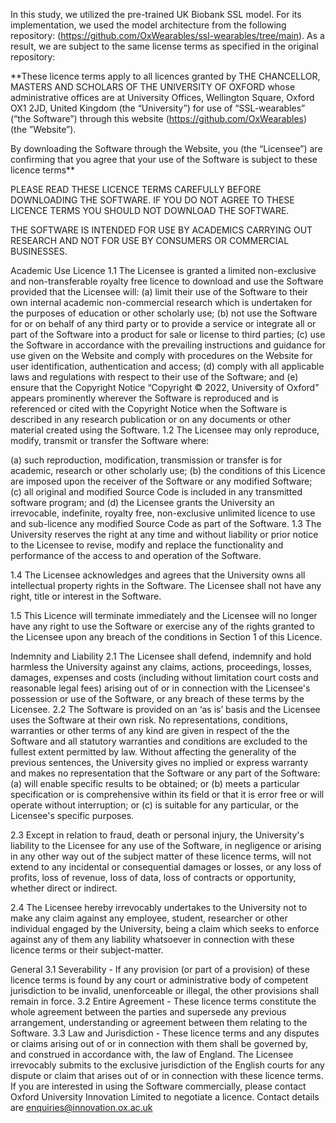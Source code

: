 In this study, we utilized the pre-trained UK Biobank SSL model. For its implementation, we used the model architecture from the following repository: (https://github.com/OxWearables/ssl-wearables/tree/main).
As a result, we are subject to the same license terms as specified in the original repository:

**These licence terms apply to all licences granted by THE CHANCELLOR, MASTERS AND SCHOLARS OF THE UNIVERSITY OF OXFORD whose administrative offices are at University Offices, Wellington Square, Oxford OX1 2JD, United Kingdom (the “University”) for use of “SSL-wearables” (“the Software”) through this website (https://github.com/OxWearables) (the ”Website”).

By downloading the Software through the Website, you (the “Licensee”) are confirming that you agree that your use of the Software is subject to these licence terms**

PLEASE READ THESE LICENCE TERMS CAREFULLY BEFORE DOWNLOADING THE SOFTWARE. IF YOU DO NOT AGREE TO THESE LICENCE TERMS YOU SHOULD NOT DOWNLOAD THE SOFTWARE.

THE SOFTWARE IS INTENDED FOR USE BY ACADEMICS CARRYING OUT RESEARCH AND NOT FOR USE BY CONSUMERS OR COMMERCIAL BUSINESSES.

Academic Use Licence 1.1 The Licensee is granted a limited non-exclusive and non-transferable royalty free licence to download and use the Software provided that the Licensee will:
(a) limit their use of the Software to their own internal academic non-commercial research which is undertaken for the purposes of education or other scholarly use; (b) not use the Software for or on behalf of any third party or to provide a service or integrate all or part of the Software into a product for sale or license to third parties; (c) use the Software in accordance with the prevailing instructions and guidance for use given on the Website and comply with procedures on the Website for user identification, authentication and access; (d) comply with all applicable laws and regulations with respect to their use of the Software; and (e) ensure that the Copyright Notice “Copyright © 2022, University of Oxford” appears prominently wherever the Software is reproduced and is referenced or cited with the Copyright Notice when the Software is described in any research publication or on any documents or other material created using the Software. 1.2 The Licensee may only reproduce, modify, transmit or transfer the Software where:

(a) such reproduction, modification, transmission or transfer is for academic, research or other scholarly use; (b) the conditions of this Licence are imposed upon the receiver of the Software or any modified Software; (c) all original and modified Source Code is included in any transmitted software program; and (d) the Licensee grants the University an irrevocable, indefinite, royalty free, non-exclusive unlimited licence to use and sub-licence any modified Source Code as part of the Software. 1.3 The University reserves the right at any time and without liability or prior notice to the Licensee to revise, modify and replace the functionality and performance of the access to and operation of the Software.

1.4 The Licensee acknowledges and agrees that the University owns all intellectual property rights in the Software. The Licensee shall not have any right, title or interest in the Software.

1.5 This Licence will terminate immediately and the Licensee will no longer have any right to use the Software or exercise any of the rights granted to the Licensee upon any breach of the conditions in Section 1 of this Licence.

Indemnity and Liability 2.1 The Licensee shall defend, indemnify and hold harmless the University against any claims, actions, proceedings, losses, damages, expenses and costs (including without limitation court costs and reasonable legal fees) arising out of or in connection with the Licensee's possession or use of the Software, or any breach of these terms by the Licensee.
2.2 The Software is provided on an ‘as is’ basis and the Licensee uses the Software at their own risk. No representations, conditions, warranties or other terms of any kind are given in respect of the the Software and all statutory warranties and conditions are excluded to the fullest extent permitted by law. Without affecting the generality of the previous sentences, the University gives no implied or express warranty and makes no representation that the Software or any part of the Software: (a) will enable specific results to be obtained; or (b) meets a particular specification or is comprehensive within its field or that it is error free or will operate without interruption; or (c) is suitable for any particular, or the Licensee's specific purposes.

2.3 Except in relation to fraud, death or personal injury, the University's liability to the Licensee for any use of the Software, in negligence or arising in any other way out of the subject matter of these licence terms, will not extend to any incidental or consequential damages or losses, or any loss of profits, loss of revenue, loss of data, loss of contracts or opportunity, whether direct or indirect.

2.4 The Licensee hereby irrevocably undertakes to the University not to make any claim against any employee, student, researcher or other individual engaged by the University, being a claim which seeks to enforce against any of them any liability whatsoever in connection with these licence terms or their subject-matter.

General 3.1 Severability - If any provision (or part of a provision) of these licence terms is found by any court or administrative body of competent jurisdiction to be invalid, unenforceable or illegal, the other provisions shall remain in force. 3.2 Entire Agreement - These licence terms constitute the whole agreement between the parties and supersede any previous arrangement, understanding or agreement between them relating to the Software. 3.3 Law and Jurisdiction - These licence terms and any disputes or claims arising out of or in connection with them shall be governed by, and construed in accordance with, the law of England. The Licensee irrevocably submits to the exclusive jurisdiction of the English courts for any dispute or claim that arises out of or in connection with these licence terms.
If you are interested in using the Software commercially, please contact Oxford University Innovation Limited to negotiate a licence. Contact details are enquiries@innovation.ox.ac.uk
